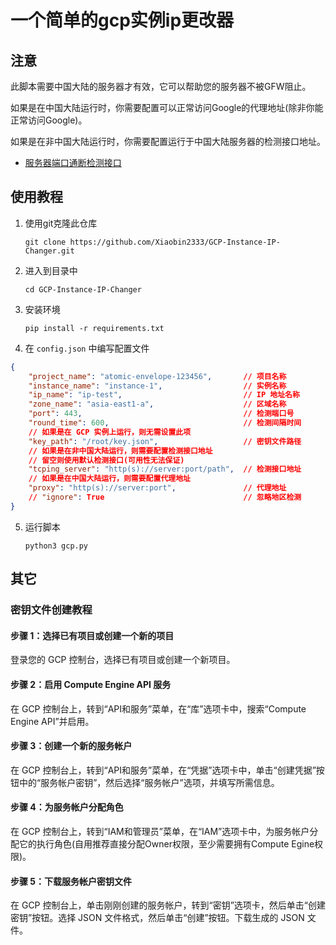 # 一个简单的gcp实例ip更改器

## 注意

此脚本需要中国大陆的服务器才有效，它可以帮助您的服务器不被GFW阻止。

如果是在中国大陆运行时，你需要配置可以正常访问Google的代理地址(除非你能正常访问Google)。

如果是在非中国大陆运行时，你需要配置运行于中国大陆服务器的检测接口地址。

- [服务器端口通断检测接口](https://github.com/Xiaobin2333/Check-Port-API)

## 使用教程

1. 使用git克隆此仓库

    `git clone https://github.com/Xiaobin2333/GCP-Instance-IP-Changer.git`

2. 进入到目录中

    `cd GCP-Instance-IP-Changer`

3. 安装环境

    `pip install -r requirements.txt`

4. 在 `config.json` 中编写配置文件

```json
{
    "project_name": "atomic-envelope-123456",       // 项目名称
    "instance_name": "instance-1",                  // 实例名称
    "ip_name": "ip-test",                           // IP 地址名称
    "zone_name": "asia-east1-a",                    // 区域名称
    "port": 443,                                    // 检测端口号
    "round_time": 600,                              // 检测间隔时间
    // 如果是在 GCP 实例上运行，则无需设置此项
    "key_path": "/root/key.json",                   // 密钥文件路径
    // 如果是在非中国大陆运行，则需要配置检测接口地址
    // 留空则使用默认检测接口(可用性无法保证)
    "tcping_server": "http(s)://server:port/path",  // 检测接口地址
    // 如果是在中国大陆运行，则需要配置代理地址
    "proxy": "http(s)://server:port",               // 代理地址
    // "ignore": True                               // 忽略地区检测
}
```

5. 运行脚本

    `python3 gcp.py`

## 其它

### 密钥文件创建教程

#### 步骤 1：选择已有项目或创建一个新的项目

登录您的 GCP 控制台，选择已有项目或创建一个新项目。

#### 步骤 2：启用 Compute Engine API 服务

在 GCP 控制台上，转到“API和服务”菜单，在“库”选项卡中，搜索“Compute Engine API”并启用。

#### 步骤 3：创建一个新的服务帐户

在 GCP 控制台上，转到“API和服务”菜单，在“凭据”选项卡中，单击“创建凭据”按钮中的“服务帐户密钥”，然后选择“服务帐户”选项，并填写所需信息。

#### 步骤 4：为服务帐户分配角色

在 GCP 控制台上，转到“IAM和管理员”菜单，在“IAM”选项卡中，为服务帐户分配它的执行角色(自用推荐直接分配Owner权限，至少需要拥有Compute Egine权限)。

#### 步骤 5：下载服务帐户密钥文件

在 GCP 控制台上，单击刚刚创建的服务帐户，转到“密钥”选项卡，然后单击“创建密钥”按钮。选择 JSON 文件格式，然后单击“创建”按钮。下载生成的 JSON 文件。
